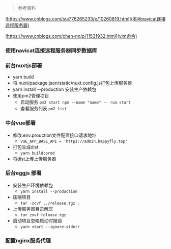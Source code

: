 > 参考资料

[https://www.cnblogs.com/sui776265233/p/10260819.html](本地navicat连接远程服务器)

[https://www.cnblogs.com/chen-nn/p/11531932.html](vim命令)

### 使用navicat连接远程服务器同步数据库
### 前台nuxtjs部署
- yarn build
- 将.nuxt/package.json/static/nuxt.config.js打包上传服务器
- yarn install --production 安装生产依赖包
- 使用pm2管理项目
	- 启动服务
	`pm2 start npm --name "name" -- run start `
	- 查看服务列表
	`pm2 list`

### 中台vue部署
- 修改.env.prouction文件配置接口请求地址
	- `VUE_APP_BASE_API = 'https://admin.happyfly.top'`
- 打包生成dist
	- `yarn build:prod `
- 将dist上传上传服务器

### 后台eggjs 部署
- 安装生产环境依赖包
	- `yarn install --production`
- 压缩项目
	- `tar -zcvf ../release.tgz .`
- 上传服务器目录解压
	- `tar zxvf release.tgz`
- 启动项目忽略启动时报错
	- `yarn start --ignore-stderr`

### 配置nginx服务代理



